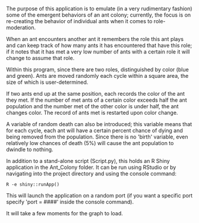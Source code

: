 The purpose of this application is to emulate (in a very rudimentary fashion) some of the emergent behaviors of an ant colony; currently, the focus is on re-creating the behavior of individual ants when it comes to 
role-moderation. 

When an ant encounters another ant it remembers the role this ant plays and can keep track of how many ants it has encountered that have this role; if it notes that it has met a very low number of ants with a certain role it will change to assume that role. 

Within this program, since there are two roles, distinguished by color (blue and green).
Ants are moved randomly each cycle within a square area, the size of which is user-determined.

If two ants end up at the same position, each records the color of the ant they met.
If the number of met ants of a certain color exceeds half the ant population and the number met of 
the other color is under half, the ant changes color. The record of ants met is restarted upon color change.

A variable of random death can also be introduced; this variable means that for each cycle, each ant will have a certain percent chance
of dying and being removed from the population. Since there is no 'birth' variable, even relatively low chances of death (5%) will cause the ant population to dwindle to nothing.

In addition to a stand-alone script (Script.py), this holds an R Shiny application in the Ant_Colony folder.
It can be run using RStudio or by navigating into the project directory and using the console command:

```
R -e shiny::runApp()
```

This will launch the application on a random port (if you want a specific port specify 'port = ####' inside the console command).

It will take a few moments for the graph to load.